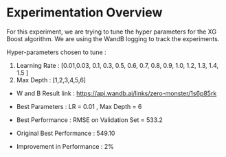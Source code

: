 # Experimentation Overview  

For this experiment, we are trying to tune the hyper parameters for the XG Boost algorithm. We are using the WandB logging to track the experiments.

Hyper-parameters chosen to tune : 
1. Learning Rate : [0.01,0.03, 0.1, 0.3, 0.5, 0.6, 0.7, 0.8, 0.9, 1.0, 1.2, 1.3, 1.4, 1.5 ]
2. Max Depth : [1,2,3,4,5,6]


- W and B Result link : https://api.wandb.ai/links/zero-monster/1s6p85rk
- Best Parameters : LR = 0.01 , Max Depth = 6

- Best Performance : RMSE on Validation Set = 533.2
- Original Best Performance : 549.10
- Improvement in Performance : 2% 